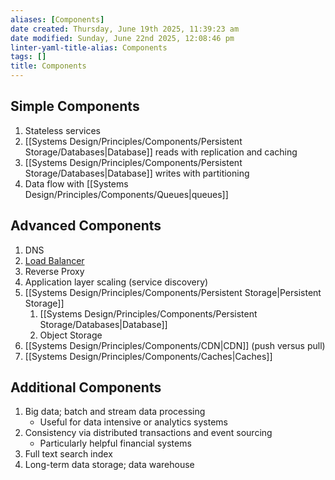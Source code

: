 ```yaml
---
aliases: [Components]
date created: Thursday, June 19th 2025, 11:39:23 am
date modified: Sunday, June 22nd 2025, 12:08:46 pm
linter-yaml-title-alias: Components
tags: []
title: Components
---
```


## Simple Components

1. Stateless services
2. [[Systems Design/Principles/Components/Persistent Storage/Databases|Database]] reads with replication and caching
3. [[Systems Design/Principles/Components/Persistent Storage/Databases|Database]] writes with partitioning
4. Data flow with [[Systems Design/Principles/Components/Queues|queues]]

## Advanced Components

1. DNS
2. [Load Balancer](Systems%20Design/Principles/Components/Load%20Balancer.md)
3. Reverse Proxy
4. Application layer scaling (service discovery)
5. [[Systems Design/Principles/Components/Persistent Storage|Persistent Storage]]
	1. [[Systems Design/Principles/Components/Persistent Storage/Databases|Database]]
	2. Object Storage
6. [[Systems Design/Principles/Components/CDN|CDN]] (push versus pull)
7. [[Systems Design/Principles/Components/Caches|Caches]]

## Additional Components

1. Big data; batch and stream data processing
	- Useful for data intensive or analytics systems
2. Consistency via distributed transactions and event sourcing
	 - Particularly helpful financial systems
3. Full text search index
4. Long-term data storage; data warehouse
